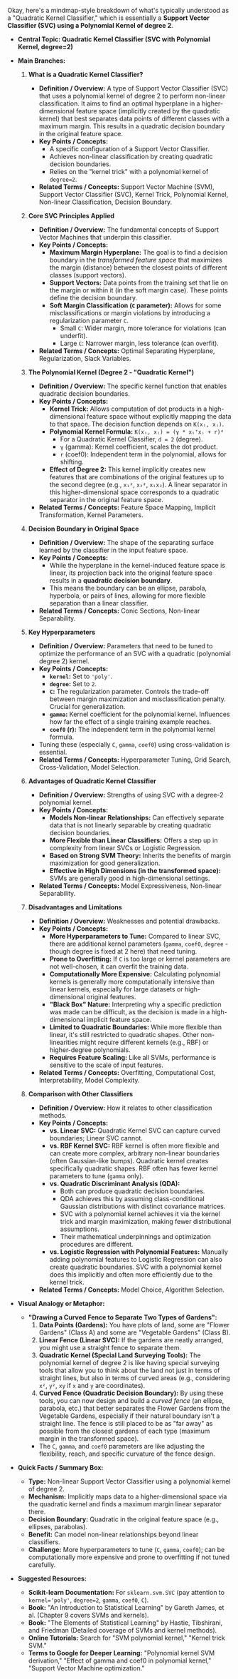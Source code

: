 Okay, here's a mindmap-style breakdown of what's typically understood as a "Quadratic Kernel Classifier," which is essentially a **Support Vector Classifier (SVC) using a Polynomial Kernel of degree 2**.

*   **Central Topic: Quadratic Kernel Classifier (SVC with Polynomial Kernel, degree=2)**

*   **Main Branches:**

    1.  **What is a Quadratic Kernel Classifier?**
        *   **Definition / Overview:** A type of Support Vector Classifier (SVC) that uses a polynomial kernel of degree 2 to perform non-linear classification. It aims to find an optimal hyperplane in a higher-dimensional feature space (implicitly created by the quadratic kernel) that best separates data points of different classes with a maximum margin. This results in a quadratic decision boundary in the original feature space.
        *   **Key Points / Concepts:**
            *   A specific configuration of a Support Vector Classifier.
            *   Achieves non-linear classification by creating quadratic decision boundaries.
            *   Relies on the "kernel trick" with a polynomial kernel of `degree=2`.
        *   **Related Terms / Concepts:** Support Vector Machine (SVM), Support Vector Classifier (SVC), Kernel Trick, Polynomial Kernel, Non-linear Classification, Decision Boundary.

    2.  **Core SVC Principles Applied**
        *   **Definition / Overview:** The fundamental concepts of Support Vector Machines that underpin this classifier.
        *   **Key Points / Concepts:**
            *   **Maximum Margin Hyperplane:** The goal is to find a decision boundary in the *transformed feature space* that maximizes the margin (distance) between the closest points of different classes (support vectors).
            *   **Support Vectors:** Data points from the training set that lie on the margin or within it (in the soft margin case). These points define the decision boundary.
            *   **Soft Margin Classification (`C` parameter):** Allows for some misclassifications or margin violations by introducing a regularization parameter `C`.
                *   Small `C`: Wider margin, more tolerance for violations (can underfit).
                *   Large `C`: Narrower margin, less tolerance (can overfit).
        *   **Related Terms / Concepts:** Optimal Separating Hyperplane, Regularization, Slack Variables.

    3.  **The Polynomial Kernel (Degree 2 - "Quadratic Kernel")**
        *   **Definition / Overview:** The specific kernel function that enables quadratic decision boundaries.
        *   **Key Points / Concepts:**
            *   **Kernel Trick:** Allows computation of dot products in a high-dimensional feature space without explicitly mapping the data to that space. The decision function depends on `K(xᵢ, xⱼ)`.
            *   **Polynomial Kernel Formula:** `K(xᵢ, xⱼ) = (γ * xᵢᵀxⱼ + r)ᵈ`
                *   For a Quadratic Kernel Classifier, `d = 2` (degree).
                *   `γ` (gamma): Kernel coefficient, scales the dot product.
                *   `r` (coef0): Independent term in the polynomial, allows for shifting.
            *   **Effect of Degree 2:** This kernel implicitly creates new features that are combinations of the original features up to the second degree (e.g., `x₁²`, `x₂²`, `x₁x₂`). A linear separator in this higher-dimensional space corresponds to a quadratic separator in the original feature space.
        *   **Related Terms / Concepts:** Feature Space Mapping, Implicit Transformation, Kernel Parameters.

    4.  **Decision Boundary in Original Space**
        *   **Definition / Overview:** The shape of the separating surface learned by the classifier in the input feature space.
        *   **Key Points / Concepts:**
            *   While the hyperplane in the kernel-induced feature space is linear, its projection back into the original feature space results in a **quadratic decision boundary**.
            *   This means the boundary can be an ellipse, parabola, hyperbola, or pairs of lines, allowing for more flexible separation than a linear classifier.
        *   **Related Terms / Concepts:** Conic Sections, Non-linear Separability.

    5.  **Key Hyperparameters**
        *   **Definition / Overview:** Parameters that need to be tuned to optimize the performance of an SVC with a quadratic (polynomial degree 2) kernel.
        *   **Key Points / Concepts:**
            *   **`kernel`:** Set to `'poly'`.
            *   **`degree`:** Set to `2`.
            *   **`C`:** The regularization parameter. Controls the trade-off between margin maximization and misclassification penalty. Crucial for generalization.
            *   **`gamma`:** Kernel coefficient for the polynomial kernel. Influences how far the effect of a single training example reaches.
            *   **`coef0` (r):** The independent term in the polynomial kernel formula.
        *   Tuning these (especially `C`, `gamma`, `coef0`) using cross-validation is essential.
        *   **Related Terms / Concepts:** Hyperparameter Tuning, Grid Search, Cross-Validation, Model Selection.

    6.  **Advantages of Quadratic Kernel Classifier**
        *   **Definition / Overview:** Strengths of using SVC with a degree-2 polynomial kernel.
        *   **Key Points / Concepts:**
            *   **Models Non-linear Relationships:** Can effectively separate data that is not linearly separable by creating quadratic decision boundaries.
            *   **More Flexible than Linear Classifiers:** Offers a step up in complexity from linear SVCs or Logistic Regression.
            *   **Based on Strong SVM Theory:** Inherits the benefits of margin maximization for good generalization.
            *   **Effective in High Dimensions (in the transformed space):** SVMs are generally good in high-dimensional settings.
        *   **Related Terms / Concepts:** Model Expressiveness, Non-linear Separability.

    7.  **Disadvantages and Limitations**
        *   **Definition / Overview:** Weaknesses and potential drawbacks.
        *   **Key Points / Concepts:**
            *   **More Hyperparameters to Tune:** Compared to linear SVC, there are additional kernel parameters (`gamma`, `coef0`, `degree` - though degree is fixed at 2 here) that need tuning.
            *   **Prone to Overfitting:** If `C` is too large or kernel parameters are not well-chosen, it can overfit the training data.
            *   **Computationally More Expensive:** Calculating polynomial kernels is generally more computationally intensive than linear kernels, especially for large datasets or high-dimensional original features.
            *   **"Black Box" Nature:** Interpreting why a specific prediction was made can be difficult, as the decision is made in a high-dimensional implicit feature space.
            *   **Limited to Quadratic Boundaries:** While more flexible than linear, it's still restricted to quadratic shapes. Other non-linearities might require different kernels (e.g., RBF) or higher-degree polynomials.
            *   **Requires Feature Scaling:** Like all SVMs, performance is sensitive to the scale of input features.
        *   **Related Terms / Concepts:** Overfitting, Computational Cost, Interpretability, Model Complexity.

    8.  **Comparison with Other Classifiers**
        *   **Definition / Overview:** How it relates to other classification methods.
        *   **Key Points / Concepts:**
            *   **vs. Linear SVC:** Quadratic Kernel SVC can capture curved boundaries; Linear SVC cannot.
            *   **vs. RBF Kernel SVC:** RBF kernel is often more flexible and can create more complex, arbitrary non-linear boundaries (often Gaussian-like bumps). Quadratic kernel creates specifically quadratic shapes. RBF often has fewer kernel parameters to tune (`gamma` only).
            *   **vs. Quadratic Discriminant Analysis (QDA):**
                *   Both can produce quadratic decision boundaries.
                *   QDA achieves this by assuming class-conditional Gaussian distributions with distinct covariance matrices.
                *   SVC with a polynomial kernel achieves it via the kernel trick and margin maximization, making fewer distributional assumptions.
                *   Their mathematical underpinnings and optimization procedures are different.
            *   **vs. Logistic Regression with Polynomial Features:** Manually adding polynomial features to Logistic Regression can also create quadratic boundaries. SVC with a polynomial kernel does this implicitly and often more efficiently due to the kernel trick.
        *   **Related Terms / Concepts:** Model Choice, Algorithm Selection.

*   **Visual Analogy or Metaphor:**
    *   **"Drawing a Curved Fence to Separate Two Types of Gardens":**
        1.  **Data Points (Gardens):** You have plots of land, some are "Flower Gardens" (Class A) and some are "Vegetable Gardens" (Class B).
        2.  **Linear Fence (Linear SVC):** If the gardens are neatly arranged, you might use a straight fence to separate them.
        3.  **Quadratic Kernel (Special Land Surveying Tools):** The polynomial kernel of degree 2 is like having special surveying tools that allow you to think about the land not just in terms of straight lines, but also in terms of curved areas (e.g., considering `x²`, `y²`, `xy` if `x` and `y` are coordinates).
        4.  **Curved Fence (Quadratic Decision Boundary):** By using these tools, you can now design and build a *curved fence* (an ellipse, parabola, etc.) that better separates the Flower Gardens from the Vegetable Gardens, especially if their natural boundary isn't a straight line. The fence is still placed to be as "far away" as possible from the closest gardens of each type (maximum margin in the transformed space).
        *   The `C`, `gamma`, and `coef0` parameters are like adjusting the flexibility, reach, and specific curvature of the fence design.

*   **Quick Facts / Summary Box:**
    *   **Type:** Non-linear Support Vector Classifier using a polynomial kernel of degree 2.
    *   **Mechanism:** Implicitly maps data to a higher-dimensional space via the quadratic kernel and finds a maximum margin linear separator there.
    *   **Decision Boundary:** Quadratic in the original feature space (e.g., ellipses, parabolas).
    *   **Benefit:** Can model non-linear relationships beyond linear classifiers.
    *   **Challenge:** More hyperparameters to tune (`C`, `gamma`, `coef0`); can be computationally more expensive and prone to overfitting if not tuned carefully.

*   **Suggested Resources:**
    *   **Scikit-learn Documentation:** For `sklearn.svm.SVC` (pay attention to `kernel='poly'`, `degree=2`, `gamma`, `coef0`, `C`).
    *   **Book:** "An Introduction to Statistical Learning" by Gareth James, et al. (Chapter 9 covers SVMs and kernels).
    *   **Book:** "The Elements of Statistical Learning" by Hastie, Tibshirani, and Friedman (Detailed coverage of SVMs and kernel methods).
    *   **Online Tutorials:** Search for "SVM polynomial kernel," "Kernel trick SVM."
    *   **Terms to Google for Deeper Learning:** "Polynomial kernel SVM derivation," "Effect of gamma and coef0 in polynomial kernel," "Support Vector Machine optimization."